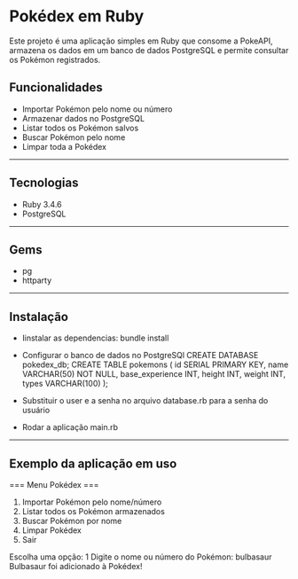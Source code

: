 # Pokédex em Ruby
Este projeto é uma aplicação simples em Ruby que consome a PokeAPI, armazena os dados em um banco de dados PostgreSQL e permite consultar os Pokémon registrados.

## Funcionalidades
- Importar Pokémon pelo nome ou número
- Armazenar dados no PostgreSQL
- Listar todos os Pokémon salvos
- Buscar Pokémon pelo nome
- Limpar toda a Pokédex

---

## Tecnologias
- Ruby 3.4.6
- PostgreSQL

---

## Gems
- pg
- httparty
---

## Instalação
- Iinstalar as dependencias:
bundle install

- Configurar o banco de dados no PostgreSQl
CREATE DATABASE pokedex_db;
CREATE TABLE pokemons (
    id SERIAL PRIMARY KEY,
    name VARCHAR(50) NOT NULL,
    base_experience INT,
    height INT,
    weight INT,
    types VARCHAR(100)
);

- Substituir o user e a senha no arquivo database.rb para a senha do usuário

- Rodar a aplicação main.rb

---

## Exemplo da aplicação em uso
  === Menu Pokédex ===
1. Importar Pokémon pelo nome/número
2. Listar todos os Pokémon armazenados
3. Buscar Pokémon por nome
4. Limpar Pokédex
5. Sair

Escolha uma opção: 1
Digite o nome ou número do Pokémon: bulbasaur
Bulbasaur foi adicionado à Pokédex!
